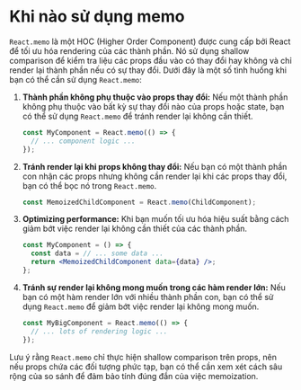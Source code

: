 # Khi nào sử dụng memo
`React.memo` là một HOC (Higher Order Component) được cung cấp bởi React để tối ưu hóa rendering của các thành phần. Nó sử dụng shallow comparison để kiểm tra liệu các props đầu vào có thay đổi hay không và chỉ render lại thành phần nếu có sự thay đổi. Dưới đây là một số tình huống khi bạn có thể cần sử dụng `React.memo`:

1. **Thành phần không phụ thuộc vào props thay đổi:** Nếu một thành phần không phụ thuộc vào bất kỳ sự thay đổi nào của props hoặc state, bạn có thể sử dụng `React.memo` để tránh render lại không cần thiết.

    ```jsx
    const MyComponent = React.memo(() => {
      // ... component logic ...
    });
    ```

2. **Tránh render lại khi props không thay đổi:** Nếu bạn có một thành phần con nhận các props nhưng không cần render lại khi các props thay đổi, bạn có thể bọc nó trong `React.memo`.

    ```jsx
    const MemoizedChildComponent = React.memo(ChildComponent);
    ```

3. **Optimizing performance:** Khi bạn muốn tối ưu hóa hiệu suất bằng cách giảm bớt việc render lại không cần thiết của các thành phần.

    ```jsx
    const MyComponent = () => {
      const data = // ... some data ...
      return <MemoizedChildComponent data={data} />;
    };
    ```

4. **Tránh sự render lại không mong muốn trong các hàm render lớn:** Nếu bạn có một hàm render lớn với nhiều thành phần con, bạn có thể sử dụng `React.memo` để giảm bớt việc render lại không mong muốn.

    ```jsx
    const MyBigComponent = React.memo(() => {
      // ... lots of rendering logic ...
    });
    ```

Lưu ý rằng `React.memo` chỉ thực hiện shallow comparison trên props, nên nếu props chứa các đối tượng phức tạp, bạn có thể cần xem xét cách sâu rộng của so sánh để đảm bảo tính đúng đắn của việc memoization.